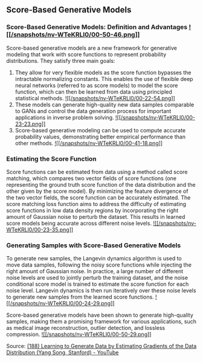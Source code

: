 ## Score-Based Generative Models
### Score-Based Generative Models: Definition and Advantages [![[/snapshots/nv-WTeKRLl0/00-50-46.png]]](<https://youtu.be/nv-WTeKRLl0?t=3043s>)

Score-based generative models are a new framework for generative modeling that work with score functions to represent probability distributions. They satisfy three main goals: 

1. They allow for very flexible models as the score function bypasses the intractable normalizing constants. This enables the use of flexible deep neural networks (referred to as score models) to model the score function, which can then be learned from data using principled statistical methods. [![[/snapshots/nv-WTeKRLl0/00-22-54.png]]](<https://youtu.be/nv-WTeKRLl0?t=1371s>)
2. These models can generate high-quality new data samples comparable to GANs and control the data generation process for important applications in inverse problem solving. [![[/snapshots/nv-WTeKRLl0/00-23-23.png]]](<https://youtu.be/nv-WTeKRLl0?t=1401s>)
3. Score-based generative modeling can be used to compute accurate probability values, demonstrating better empirical performance than other methods. [![[/snapshots/nv-WTeKRLl0/00-41-18.png]]](<https://youtu.be/nv-WTeKRLl0?t=2473s>)

### Estimating the Score Function

Score functions can be estimated from data using a method called score matching, which compares two vector fields of score functions (one representing the ground truth score function of the data distribution and the other given by the score model). By minimizing the feature divergence of the two vector fields, the score function can be accurately estimated. The score matching loss function aims to address the difficulty of estimating score functions in low data density regions by incorporating the right amount of Gaussian noise to perturb the dataset. This results in learned score models being accurate across different noise levels. [![[/snapshots/nv-WTeKRLl0/00-23-35.png]]](<https://youtu.be/nv-WTeKRLl0?t=1412s>)

### Generating Samples with Score-Based Generative Models 

To generate new samples, the Langevin dynamics algorithm is used to move data samples, following the noisy score functions while injecting the right amount of Gaussian noise. In practice, a large number of different noise levels are used to jointly perturb the training dataset, and the noise conditional score model is trained to estimate the score function for each noise level. Langevin dynamics is then run iteratively over these noise levels to generate new samples from the learned score functions. [![[/snapshots/nv-WTeKRLl0/00-24-29.png]]](<https://youtu.be/nv-WTeKRLl0?t=1465s>)

Score-based generative models have been shown to generate high-quality samples, making them a promising framework for various applications, such as medical image reconstruction, outlier detection, and lossless compression. [![[/snapshots/nv-WTeKRLl0/00-50-29.png]]](<https://youtu.be/nv-WTeKRLl0?t=3027s>)

Source: [(188) Learning to Generate Data by Estimating Gradients of the Data Distribution (Yang Song, Stanford) - YouTube](https://www.youtube.com/watch?v=nv-WTeKRLl0)
